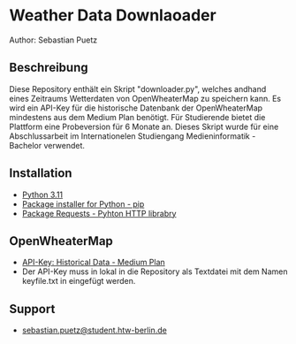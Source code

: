 # Weather Data Downlaoader
Author: Sebastian Puetz

## Beschreibung
Diese Repository enthält ein Skript "downloader.py", welches andhand eines Zeitraums Wetterdaten von OpenWheaterMap zu speichern kann. Es wird ein API-Key für die historische Datenbank der OpenWheaterMap mindestens aus dem Medium Plan benötigt. Für Studierende bietet die Plattform eine Probeversion für 6 Monate an. Dieses Skript wurde für eine Abschlussarbeit im Internationelen Studiengang Medieninformatik - Bachelor verwendet.

## Installation
- [Python 3.11](https://www.python.org/)
- [Package installer for Python - pip](https://pip.pypa.io/en/stable/)
- [Package Requests - Pyhton HTTP librabry](https://pypi.org/project/requests/)

## OpenWheaterMap
- [API-Key: Historical Data - Medium Plan](https://openweathermap.org/full-price#history) 
- Der API-Key muss in lokal in die Repository als Textdatei mit dem Namen keyfile.txt in eingefügt werden.

## Support
- sebastian.puetz@student.htw-berlin.de

